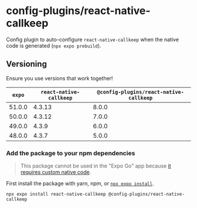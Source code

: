 # config-plugins/react-native-callkeep

Config plugin to auto-configure `react-native-callkeep` when the native code is generated (`npx expo prebuild`).

## Versioning

Ensure you use versions that work together!

| `expo` | `react-native-callkeep` | `@config-plugins/react-native-callkeep` |
| ------ | ----------------------- | --------------------------------------- |
| 51.0.0 | 4.3.13                  | 8.0.0                                   |
| 50.0.0 | 4.3.12                  | 7.0.0                                   |
| 49.0.0 | 4.3.9                   | 6.0.0                                   |
| 48.0.0 | 4.3.7                   | 5.0.0                                   |

### Add the package to your npm dependencies

> This package cannot be used in the "Expo Go" app because [it requires custom native code](https://docs.expo.io/workflow/customizing/).

First install the package with yarn, npm, or [`npx expo install`](https://docs.expo.io/workflow/expo-cli/#expo-install).

```
npx expo install react-native-callkeep @config-plugins/react-native-callkeep
```
